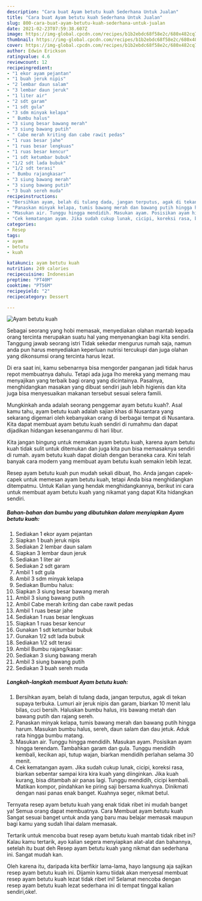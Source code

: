 ```yaml
---
description: "Cara buat Ayam betutu kuah Sederhana Untuk Jualan"
title: "Cara buat Ayam betutu kuah Sederhana Untuk Jualan"
slug: 800-cara-buat-ayam-betutu-kuah-sederhana-untuk-jualan
date: 2021-02-23T07:59:38.607Z
image: https://img-global.cpcdn.com/recipes/b1b2ebdc68f58e2c/680x482cq70/ayam-betutu-kuah-foto-resep-utama.jpg
thumbnail: https://img-global.cpcdn.com/recipes/b1b2ebdc68f58e2c/680x482cq70/ayam-betutu-kuah-foto-resep-utama.jpg
cover: https://img-global.cpcdn.com/recipes/b1b2ebdc68f58e2c/680x482cq70/ayam-betutu-kuah-foto-resep-utama.jpg
author: Edwin Erickson
ratingvalue: 4.6
reviewcount: 12
recipeingredient:
- "1 ekor ayam pejantan"
- "1 buah jeruk nipis"
- "2 lembar daun salam"
- "3 lembar daun jeruk"
- "1 liter air"
- "2 sdt garam"
- "1 sdt gula"
- "3 sdm minyak kelapa"
- " Bumbu halus"
- "3 siung besar bawang merah"
- "3 siung bawang putih"
- " Cabe merah kriting dan cabe rawit pedas"
- "1 ruas besar jahe"
- "1 ruas besar lengkuas"
- "1 ruas besar kencur"
- "1 sdt ketumbar bubuk"
- "1/2 sdt lada bubuk"
- "1/2 sdt terasi"
- " Bumbu rajangkasar"
- "3 siung bawang merah"
- "3 siung bawang putih"
- "3 buah sereh muda"
recipeinstructions:
- "Bersihkan ayam, belah di tulang dada, jangan terputus, agak di tekan supaya terbuka. Lumuri air jeruk nipis dan garam, biarkan 10 menit lalu bilas, cuci bersih. Haluskan bumbu halus, iris bawang metah dan bawang putih dan rajang sereh."
- "Panaskan minyak kelapa, tumis bawang merah dan bawang putih hingga harum. Masukan bumbu halus, sereh, daun salam dan dau jetuk. Aduk rata hingga bumbu matang."
- "Masukan air. Tunggu hingga mendidih. Masukan ayam. Posisikan ayam hingga terendam. Tambahkan garam dan gula. Tunggu mendidih kembali, kecikan api, tutup wajan, biarkan mendidih perlahan selama 30 menit."
- "Cek kematangan ayam. Jika sudah cukup lunak, cicipi, koreksi rasa, biarkan sebentar sampai kira kira kuah yang diinginkan. Jika kuah kurang, bisa ditambah air panas lagi. Tunggu mendidih, cicipi kembali. Matikan kompor, pindahkan ke piring saji bersama kuahnya. Dinikmati dengan nasi panas enak banget. Kuahnya seger, nikmat betul."
categories:
- Resep
tags:
- ayam
- betutu
- kuah

katakunci: ayam betutu kuah 
nutrition: 249 calories
recipecuisine: Indonesian
preptime: "PT40M"
cooktime: "PT56M"
recipeyield: "2"
recipecategory: Dessert

---
```



![Ayam betutu kuah](https://img-global.cpcdn.com/recipes/b1b2ebdc68f58e2c/680x482cq70/ayam-betutu-kuah-foto-resep-utama.jpg)

Sebagai seorang yang hobi memasak, menyediakan olahan mantab kepada orang tercinta merupakan suatu hal yang menyenangkan bagi kita sendiri. Tanggung jawab seorang istri Tidak sekedar mengurus rumah saja, namun anda pun harus menyediakan keperluan nutrisi tercukupi dan juga olahan yang dikonsumsi orang tercinta harus lezat.

Di era  saat ini, kamu sebenarnya bisa mengorder panganan jadi tidak harus repot membuatnya dahulu. Tetapi ada juga lho mereka yang memang mau menyajikan yang terbaik bagi orang yang dicintainya. Pasalnya, menghidangkan masakan yang dibuat sendiri jauh lebih higienis dan kita juga bisa menyesuaikan makanan tersebut sesuai selera famili. 



Mungkinkah anda adalah seorang penggemar ayam betutu kuah?. Asal kamu tahu, ayam betutu kuah adalah sajian khas di Nusantara yang sekarang digemari oleh kebanyakan orang di berbagai tempat di Nusantara. Kita dapat membuat ayam betutu kuah sendiri di rumahmu dan dapat dijadikan hidangan kesenanganmu di hari libur.

Kita jangan bingung untuk memakan ayam betutu kuah, karena ayam betutu kuah tidak sulit untuk ditemukan dan juga kita pun bisa memasaknya sendiri di rumah. ayam betutu kuah dapat diolah dengan beraneka cara. Kini telah banyak cara modern yang membuat ayam betutu kuah semakin lebih lezat.

Resep ayam betutu kuah pun mudah sekali dibuat, lho. Anda jangan capek-capek untuk memesan ayam betutu kuah, tetapi Anda bisa menghidangkan ditempatmu. Untuk Kalian yang hendak menghidangkannya, berikut ini cara untuk membuat ayam betutu kuah yang nikamat yang dapat Kita hidangkan sendiri.

<!--inarticleads1-->

##### Bahan-bahan dan bumbu yang dibutuhkan dalam menyiapkan Ayam betutu kuah:

1. Sediakan 1 ekor ayam pejantan
1. Siapkan 1 buah jeruk nipis
1. Sediakan 2 lembar daun salam
1. Siapkan 3 lembar daun jeruk
1. Sediakan 1 liter air
1. Sediakan 2 sdt garam
1. Ambil 1 sdt gula
1. Ambil 3 sdm minyak kelapa
1. Sediakan  Bumbu halus:
1. Siapkan 3 siung besar bawang merah
1. Ambil 3 siung bawang putih
1. Ambil  Cabe merah kriting dan cabe rawit pedas
1. Ambil 1 ruas besar jahe
1. Sediakan 1 ruas besar lengkuas
1. Siapkan 1 ruas besar kencur
1. Gunakan 1 sdt ketumbar bubuk
1. Gunakan 1/2 sdt lada bubuk
1. Sediakan 1/2 sdt terasi
1. Ambil  Bumbu rajang/kasar:
1. Sediakan 3 siung bawang merah
1. Ambil 3 siung bawang putih
1. Sediakan 3 buah sereh muda




<!--inarticleads2-->

##### Langkah-langkah membuat Ayam betutu kuah:

1. Bersihkan ayam, belah di tulang dada, jangan terputus, agak di tekan supaya terbuka. Lumuri air jeruk nipis dan garam, biarkan 10 menit lalu bilas, cuci bersih. Haluskan bumbu halus, iris bawang metah dan bawang putih dan rajang sereh.
1. Panaskan minyak kelapa, tumis bawang merah dan bawang putih hingga harum. Masukan bumbu halus, sereh, daun salam dan dau jetuk. Aduk rata hingga bumbu matang.
1. Masukan air. Tunggu hingga mendidih. Masukan ayam. Posisikan ayam hingga terendam. Tambahkan garam dan gula. Tunggu mendidih kembali, kecikan api, tutup wajan, biarkan mendidih perlahan selama 30 menit.
1. Cek kematangan ayam. Jika sudah cukup lunak, cicipi, koreksi rasa, biarkan sebentar sampai kira kira kuah yang diinginkan. Jika kuah kurang, bisa ditambah air panas lagi. Tunggu mendidih, cicipi kembali. Matikan kompor, pindahkan ke piring saji bersama kuahnya. Dinikmati dengan nasi panas enak banget. Kuahnya seger, nikmat betul.




Ternyata resep ayam betutu kuah yang enak tidak ribet ini mudah banget ya! Semua orang dapat membuatnya. Cara Membuat ayam betutu kuah Sangat sesuai banget untuk anda yang baru mau belajar memasak maupun bagi kamu yang sudah lihai dalam memasak.

Tertarik untuk mencoba buat resep ayam betutu kuah mantab tidak ribet ini? Kalau kamu tertarik, ayo kalian segera menyiapkan alat-alat dan bahannya, setelah itu buat deh Resep ayam betutu kuah yang nikmat dan sederhana ini. Sangat mudah kan. 

Oleh karena itu, daripada kita berfikir lama-lama, hayo langsung aja sajikan resep ayam betutu kuah ini. Dijamin kamu tiidak akan menyesal membuat resep ayam betutu kuah lezat tidak ribet ini! Selamat mencoba dengan resep ayam betutu kuah lezat sederhana ini di tempat tinggal kalian sendiri,oke!.

